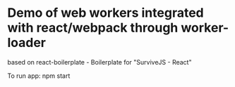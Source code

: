 # Demo of web workers integrated with react/webpack through worker-loader

based on react-boilerplate - Boilerplate for "SurviveJS - React"

To run app:
npm start